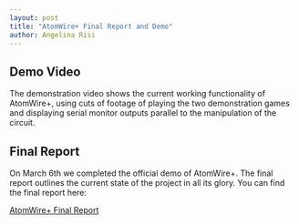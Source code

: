 ```yaml
---
layout: post
title: "AtomWire+ Final Report and Demo"
author: Angelina Risi
---
```

## Demo Video
The demonstration video shows the current working functionality of AtomWire+, using cuts of footage of playing the two demonstration games and displaying serial monitor outputs parallel to the manipulation of the circuit.

## Final Report
On March 6th we completed the official demo of AtomWire+. The final report outlines the current state of the project in all its glory. You can find the final report here:

[AtomWire+ Final Report](https://docs.google.com/document/d/1toPThpBCSNtpZsruHBicHuylUEN3GBtxlYa6yCWUuys/edit?usp=sharing)
